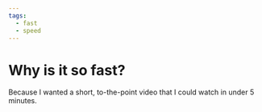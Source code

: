 ```yaml
---
tags:
  - fast
  - speed
---
```

# Why is it so fast?

Because I wanted a short, to-the-point video that I could watch in under 5 minutes.
